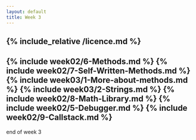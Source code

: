 ```yaml
---
layout: default
title: Week 3
---
```

{% include_relative /licence.md %}
---
{% include week02/6-Methods.md %}
{% include week02/7-Self-Written-Methods.md %}
{% include week03/1-More-about-methods.md %}
{% include week03/2-Strings.md %}
{% include week02/8-Math-Library.md %}
{% include week02/5-Debugger.md %}
{% include week02/9-Callstack.md %}
---


end of week 3
